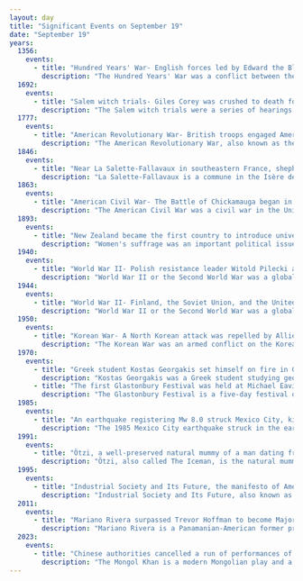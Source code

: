 ```yaml
---
layout: day
title: "Significant Events on September 19"
date: "September 19"
years:
  1356:
    events:
      - title: "Hundred Years' War- English forces led by Edward the Black Prince decisively won the Battle of Poitiers and captured John II of France."
        description: "The Hundred Years' War was a conflict between the kingdoms of England and France and a civil war in France during the Late Middle Ages. It emerged from feudal disputes over the Duchy of Aquitaine and was triggered by a claim to the French throne made by Edward III of England. The war grew into a broader military, economic, and political struggle involving factions from across Western Europe, fuelled by emerging nationalism on both sides. The periodisation of the war typically charts it as taking place over 116 years. However, it was an intermittent conflict which was frequently interrupted by external factors, such as the Black Death, and several years of truces."
  1692:
    events:
      - title: "Salem witch trials- Giles Corey was crushed to death for refusing to enter a plea to charges of witchcraft, reportedly asking the sheriff for 'more weight' during his execution."
        description: "The Salem witch trials were a series of hearings and prosecutions of people accused of witchcraft in colonial Massachusetts between February 1692 and May 1693. More than 200 people were accused. Thirty people were found guilty, nineteen of whom were executed by hanging. One other man, Giles Corey, died under torture after refusing to enter a plea, and at least five people died in the disease-ridden jails."
  1777:
    events:
      - title: "American Revolutionary War- British troops engaged American forces at the first Battle of Saratoga in New York."
        description: "The American Revolutionary War, also known as the Revolutionary War or American War of Independence, was an armed conflict that comprised the final eight years of the broader American Revolution, in which American Patriot forces organized as the Continental Army and commanded by George Washington defeated the British Army. The conflict was fought in North America, the Caribbean, and the Atlantic Ocean. The war ended with the Treaty of Paris (1783), which resulted in the establishment of the United States of America as an independent nation, which was recognized by Great Britain and other nations of the world."
  1846:
    events:
      - title: "Near La Salette-Fallavaux in southeastern France, shepherd children Mélanie Calvat and Maximin Giraud reported a Marian apparition, now known as Our Lady of La Salette (statue pictured)."
        description: "La Salette-Fallavaux is a commune in the Isère department in southeastern France. The sanctuary of Our Lady of La Salette in the mountains above the village is a well-known pilgrimage site devoted to an 1846 Marian apparition."
  1863:
    events:
      - title: "American Civil War- The Battle of Chickamauga began in northwestern Georgia and would end in the most significant Union defeat in the Western Theater."
        description: "The American Civil War was a civil war in the United States between the Union and the Confederacy, which was formed in 1861 by states that had seceded from the Union. The central conflict leading to war was a dispute over whether slavery should be permitted to expand into the western territories, leading to more slave states, or be prohibited from doing so, which many believed would place slavery on a course of ultimate extinction."
  1893:
    events:
      - title: "New Zealand became the first country to introduce universal suffrage following the women's suffrage movement led by Kate Sheppard."
        description: "Women's suffrage was an important political issue in the late-nineteenth-century New Zealand. In early colonial New Zealand, as in European societies, women were excluded from any involvement in politics. Public opinion began to change in the latter half of the nineteenth century and after years of effort by women's suffrage campaigners, led by Kate Sheppard, New Zealand became the first nation in the world in which all women had the right to vote in parliamentary elections."
  1940:
    events:
      - title: "World War II- Polish resistance leader Witold Pilecki allowed himself to be captured by German forces and sent to Auschwitz to gather intelligence."
        description: "World War II or the Second World War was a global conflict between two coalitions- the Allies and the Axis powers. Nearly all of the world's countries participated, with many nations mobilising all resources in pursuit of total war. Tanks and aircraft played major roles, enabling the strategic bombing of cities and delivery of the first and only nuclear weapons ever used in war. World War II was the deadliest conflict in history, resulting in 70 to 85 million deaths, more than half of which were civilians. Millions died in genocides, including the Holocaust, and by massacres, starvation, and disease. After the Allied victory, Germany, Austria, Japan, and Korea were occupied, and German and Japanese leaders were tried for war crimes."
  1944:
    events:
      - title: "World War II- Finland, the Soviet Union, and the United Kingdom signed the Moscow Armistice to end the Continuation War."
        description: "World War II or the Second World War was a global conflict between two coalitions- the Allies and the Axis powers. Nearly all of the world's countries participated, with many nations mobilising all resources in pursuit of total war. Tanks and aircraft played major roles, enabling the strategic bombing of cities and delivery of the first and only nuclear weapons ever used in war. World War II was the deadliest conflict in history, resulting in 70 to 85 million deaths, more than half of which were civilians. Millions died in genocides, including the Holocaust, and by massacres, starvation, and disease. After the Allied victory, Germany, Austria, Japan, and Korea were occupied, and German and Japanese leaders were tried for war crimes."
  1950:
    events:
      - title: "Korean War- A North Korean attack was repelled by Allied forces at the Battle of Nam River."
        description: "The Korean War was an armed conflict on the Korean Peninsula fought between North Korea and South Korea and their allies. North Korea was supported by the People's Republic of China and the Soviet Union, while South Korea was supported by the United Nations Command (UNC) led by the United States. The conflict was one of the first major proxy wars of the Cold War. Fighting ended in 1953 with an armistice but no peace treaty, leading to the ongoing Korean conflict."
  1970:
    events:
      - title: "Greek student Kostas Georgakis set himself on fire in Genoa, Italy, as a protest against the military junta of Georgios Papadopoulos."
        description: "Kostas Georgakis was a Greek student studying geology in Italy. On 26 July 1970, while in Italy, he gave an interview denouncing the dictatorial regime of Georgios Papadopoulos. The junta retaliated by attacking him, pressuring his family, and rescinding his military exemption. In a final, fatal, protest in the early hours of 19 September 1970, Georgakis set himself ablaze in Matteotti square in Genoa. He died later that day, an estimated 1,500 people attended his 22 September funeral, with hundreds of anti-junta resistance members leading a demonstration. Melina Mercouri carried a bouquet for the hero of the anti-junta. After being briefly interred in Genoa his remains were transported by ship to Corfu, and on 18 January 1971 he was buried. After the junta collapsed the Government of Greece erected a monument and plaque in his home town of Corfu, another plaque was placed in Matteotti square, and multiple poems have been written in his honor."
      - title: "The first Glastonbury Festival was held at Michael Eavis's farm in Glastonbury, England."
        description: "The Glastonbury Festival is a five-day festival of contemporary performing arts held near Pilton, Somerset, England, in most summers. In addition to contemporary music, the festival hosts dance, comedy, theatre, circus, cabaret, and other arts. Leading pop and rock artists have headlined, alongside thousands of others appearing on smaller stages and performance areas. Films and albums have been recorded at the festival, and it receives extensive television and newspaper coverage."
  1985:
    events:
      - title: "An earthquake registering Mw 8.0 struck Mexico City, killing at least 9,000 people and leaving up to 100,000 homeless."
        description: "The 1985 Mexico City earthquake struck in the early morning of 19 September at 07-17-50 (CST) with a moment magnitude of 8.0 and a maximal Mercalli intensity of IX (Violent). The event caused serious damage to the Greater Mexico City area and the deaths of at least 5,000 people. The sequence of events included a foreshock of magnitude 5.2 that occurred the prior May, the main shock on 19 September, and two large aftershocks. The first of these occurred on 20 September with a magnitude of 7.5 and the second occurred seven months later on 30 April 1986 with a magnitude of 7.0. They were located off the coast along the Middle America Trench, more than 350 kilometres (220 mi) away, but the city suffered major damage due to its large magnitude and the ancient lake bed on which Mexico City sits. The event caused between three and five billion USD in damage as 412 buildings collapsed and another 3,124 were seriously damaged in the city."
  1991:
    events:
      - title: "Ötzi, a well-preserved natural mummy of a man dating from about 3300 BC, was discovered by two German tourists in the Alps."
        description: "Ötzi, also called The Iceman, is the natural mummy of a man who lived between 3350 and 3105 BC. Ötzi's remains were discovered on 19 September 1991, in the Ötztal Alps at the Austria–Italy border. He is Europe's oldest known natural human mummy, offering an unprecedented view of Chalcolithic Europeans."
  1995:
    events:
      - title: "Industrial Society and Its Future, the manifesto of American domestic terrorist Ted Kaczynski, was published in The Washington Post almost three months after it was submitted."
        description: "Industrial Society and Its Future, also known as the Unabomber Manifesto, is a 1995 anti-technology essay by Ted Kaczynski, the 'Unabomber'. The manifesto contends that the Industrial Revolution began a harmful process of natural destruction brought about by technology, while forcing humans to adapt to machinery, creating a sociopolitical order that suppresses human freedom and potential."
  2011:
    events:
      - title: "Mariano Rivera surpassed Trevor Hoffman to become Major League Baseball's all-time career leader in saves."
        description: "Mariano Rivera is a Panamanian-American former professional baseball pitcher who played 19 seasons in Major League Baseball (MLB) for the New York Yankees, from 1995 to 2013. Nicknamed 'Mo' and 'Sandman', he spent most of his career as a relief pitcher and served as the Yankees' closer for 17 seasons. A thirteen-time All-Star and five-time World Series champion, he is MLB's career leader in saves (652) and games finished (952). Rivera won five American League (AL) Rolaids Relief Man Awards and three Delivery Man of the Year Awards, and he finished in the top three in voting for the AL Cy Young Award four times. In 2019, he was inducted into the Baseball Hall of Fame in his first year of eligibility, and is to date the only player ever to be elected unanimously by the Baseball Writers' Association of America (BBWAA)."
  2023:
    events:
      - title: "Chinese authorities cancelled a run of performances of The Mongol Khan, the first Mongolian play to be performed internationally, forty minutes before its planned premiere in Hohhot."
        description: "The Mongol Khan is a modern Mongolian play and a reproduction of the 1998 tragedy Tamgagui Tur by the Mongolian writer and playwright Lkhagvasuren Bavuu. Set during the time of the Xiongnu Empire, it depicts the fictional Archug Khan's struggles to ensure his heir is legitimate and worthy of his throne. The play is directed by Hero Baatar and produced by Amartuvshin Amundra and Myagmar Esunmunkh; the international production was assisted by playwright Timberlake Wertenbaker and historian John Man."
---
```

